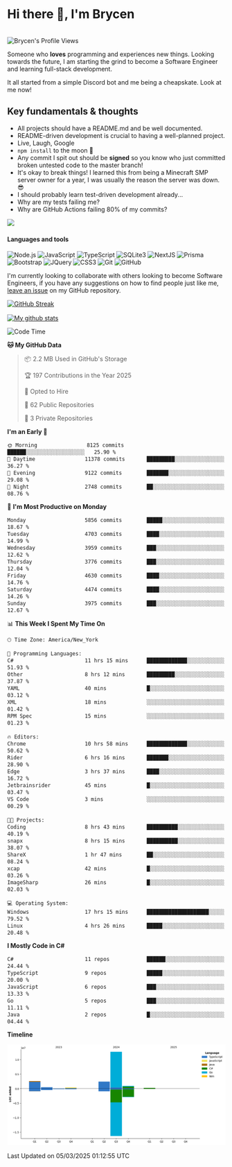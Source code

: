 # Hi there 👋, I'm Brycen

<br>
<img src="https://komarev.com/ghpvc/?username=BrycensRanch" alt="Brycen's Profile Views" />

Someone who **loves** programming and experiences new things. Looking towards the future, I am starting the grind to become a Software Engineer and learning full-stack development.

It all started from a simple Discord bot and me being a cheapskate. Look at me now!

## Key fundamentals & thoughts

- All projects should have a README.md and be well documented.
- README-driven development is crucial to having a well-planned project.
- Live, Laugh, Google
- `npm install` to the moon 🚀
- Any commit I spit out should be **signed** so you know who just committed broken untested code to the master branch!
- It's okay to break things! I learned this from being a Minecraft SMP server owner for a year, I was usually the reason the server was down. 😎
- I should probably learn test-driven development already...
- Why are my tests failing me?
- Why are GitHub Actions failing 80% of my commits? 

<img src="https://res.cloudinary.com/practicaldev/image/fetch/s--OoBLh7-Q--/c_limit%2Cf_auto%2Cfl_progressive%2Cq_auto%2Cw_880/https://cdn-images-1.medium.com/max/1614/1%2A8BlqJ8lNVZzuRjAg1mZ50w.png" height="400"/>

<h4>Languages and tools</h4>
<p>
  <img src="https://img.shields.io/badge/node.js%20-%2343853D.svg?&style=for-the-badge&logo=node.js&logoColor=white" alt="Node.js" />
  <img src="https://img.shields.io/badge/javascript%20-%23323330.svg?&style=for-the-badge&logo=javascript&logoColor=%23F7DF1E" alt="JavaScript" />
  <img src="https://img.shields.io/badge/typescript%20-%23323330.svg?&style=for-the-badge&logo=typescript&logoColor=#3467eb" alt="TypeScript" />
  <img src="https://img.shields.io/badge/sqlite3%20-%23323330.svg?&style=for-the-badge&logo=sqlite&logoColor=#3467eb" alt="SQLite3" />
  <img src="https://img.shields.io/badge/Next.JS%20-%23323330.svg?&style=for-the-badge&logo=next.js&logoColor=#3467eb" alt="NextJS" />
  <img src="https://img.shields.io/badge/Prisma%20-%23323330.svg?&style=for-the-badge&logo=prisma&logoColor=#3467eb" alt="Prisma" />
  <img src="https://img.shields.io/badge/bootstrap%20-%23323330.svg?&style=for-the-badge&logo=bootstrap" alt="Bootstrap" />
  <img src="https://img.shields.io/badge/jquery%20-%23323330.svg?&style=for-the-badge&logo=jquery" alt="JQuery" />
  <img src="https://img.shields.io/badge/css3%20-%23323330.svg?&style=for-the-badge&logo=css3" alt="CSS3" />
  <img src="https://img.shields.io/badge/git%20-%23323330.svg?&style=for-the-badge&logo=git" alt="Git" />
  <img src="https://img.shields.io/badge/github%20-%23323330.svg?&style=for-the-badge&logo=github" alt="GitHub" />
</p>

 I'm currently looking to collaborate with others looking to become Software Engineers, if you have any suggestions on how to find people just like me, [leave an issue](https://github.com/BrycensRanch/BrycensRanch/issues/new) on my GitHub repository.
 
 <p><a href="https://git.io/streak-stats"><img src=https://github-readme-streak-stats-eight.vercel.app?refreshcache12&user=BrycensRanch&amp;theme=dark&amp;hide_border=true&fire=EB5454&amp;ring=0CEB19" alt="GitHub Streak"></a></p>

<a href="https://github.com/anuraghazra/github-readme-stats">
  <img align="center" src="https://github-readme-stats.anuraghazra1.vercel.app/api?username=BrycensRanch&show_icons=true&line_height=27&include_all_commits=true" alt="My github stats" />
</a>

<!--START_SECTION:waka-->
![Code Time](http://img.shields.io/badge/Code%20Time-1%2C672%20hrs%207%20mins-blue)

**🐱 My GitHub Data** 

> 📦 2.2 MB Used in GitHub's Storage 
 > 
> 🏆 197 Contributions in the Year 2025
 > 
> 💼 Opted to Hire
 > 
> 📜 62 Public Repositories 
 > 
> 🔑 3 Private Repositories 
 > 
**I'm an Early 🐤** 

```text
🌞 Morning                8125 commits        ██████░░░░░░░░░░░░░░░░░░░   25.90 % 
🌆 Daytime                11378 commits       █████████░░░░░░░░░░░░░░░░   36.27 % 
🌃 Evening                9122 commits        ███████░░░░░░░░░░░░░░░░░░   29.08 % 
🌙 Night                  2748 commits        ██░░░░░░░░░░░░░░░░░░░░░░░   08.76 % 
```
📅 **I'm Most Productive on Monday** 

```text
Monday                   5856 commits        █████░░░░░░░░░░░░░░░░░░░░   18.67 % 
Tuesday                  4703 commits        ████░░░░░░░░░░░░░░░░░░░░░   14.99 % 
Wednesday                3959 commits        ███░░░░░░░░░░░░░░░░░░░░░░   12.62 % 
Thursday                 3776 commits        ███░░░░░░░░░░░░░░░░░░░░░░   12.04 % 
Friday                   4630 commits        ████░░░░░░░░░░░░░░░░░░░░░   14.76 % 
Saturday                 4474 commits        ████░░░░░░░░░░░░░░░░░░░░░   14.26 % 
Sunday                   3975 commits        ███░░░░░░░░░░░░░░░░░░░░░░   12.67 % 
```


📊 **This Week I Spent My Time On** 

```text
🕑︎ Time Zone: America/New_York

💬 Programming Languages: 
C#                       11 hrs 15 mins      █████████████░░░░░░░░░░░░   51.93 % 
Other                    8 hrs 12 mins       █████████░░░░░░░░░░░░░░░░   37.87 % 
YAML                     40 mins             █░░░░░░░░░░░░░░░░░░░░░░░░   03.12 % 
XML                      18 mins             ░░░░░░░░░░░░░░░░░░░░░░░░░   01.42 % 
RPM Spec                 15 mins             ░░░░░░░░░░░░░░░░░░░░░░░░░   01.23 % 

🔥 Editors: 
Chrome                   10 hrs 58 mins      █████████████░░░░░░░░░░░░   50.62 % 
Rider                    6 hrs 16 mins       ███████░░░░░░░░░░░░░░░░░░   28.90 % 
Edge                     3 hrs 37 mins       ████░░░░░░░░░░░░░░░░░░░░░   16.72 % 
Jetbrainsrider           45 mins             █░░░░░░░░░░░░░░░░░░░░░░░░   03.47 % 
VS Code                  3 mins              ░░░░░░░░░░░░░░░░░░░░░░░░░   00.29 % 

🐱‍💻 Projects: 
Coding                   8 hrs 43 mins       ██████████░░░░░░░░░░░░░░░   40.19 % 
snapx                    8 hrs 15 mins       ██████████░░░░░░░░░░░░░░░   38.07 % 
ShareX                   1 hr 47 mins        ██░░░░░░░░░░░░░░░░░░░░░░░   08.24 % 
xcap                     42 mins             █░░░░░░░░░░░░░░░░░░░░░░░░   03.26 % 
ImageSharp               26 mins             █░░░░░░░░░░░░░░░░░░░░░░░░   02.03 % 

💻 Operating System: 
Windows                  17 hrs 15 mins      ████████████████████░░░░░   79.52 % 
Linux                    4 hrs 26 mins       █████░░░░░░░░░░░░░░░░░░░░   20.48 % 
```

**I Mostly Code in C#** 

```text
C#                       11 repos            ██████░░░░░░░░░░░░░░░░░░░   24.44 % 
TypeScript               9 repos             █████░░░░░░░░░░░░░░░░░░░░   20.00 % 
JavaScript               6 repos             ███░░░░░░░░░░░░░░░░░░░░░░   13.33 % 
Go                       5 repos             ███░░░░░░░░░░░░░░░░░░░░░░   11.11 % 
Java                     2 repos             █░░░░░░░░░░░░░░░░░░░░░░░░   04.44 % 
```



**Timeline**

![Lines of Code chart](https://raw.githubusercontent.com/BrycensRanch/BrycensRanch/main/assets/bar_graph.png)


 Last Updated on 05/03/2025 01:12:55 UTC
<!--END_SECTION:waka-->

<!--
**BrycensRanch/BrycensRanch** is a ✨ _special_ ✨ repository because its `README.md` (this file) appears on your GitHub profile.

Here are some ideas to get you started:

- 🔭 I’m currently working on ...
- 🌱 I’m currently learning ...
- 👯 I’m looking to collaborate on ...
- 🤔 I’m looking for help with ...
- 💬 Ask me about ...
- 📫 How to reach me: ...
- 😄 Pronouns: ...
- ⚡ Fun fact: ...
-->
